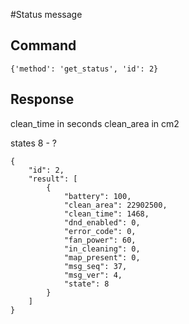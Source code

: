 #Status message

## Command
`{'method': 'get_status', 'id': 2}`

## Response

clean_time in seconds
clean_area in cm2

states
8 - ?

```
{
    "id": 2,
    "result": [
        {
            "battery": 100,
            "clean_area": 22902500,
            "clean_time": 1468,
            "dnd_enabled": 0,
            "error_code": 0,
            "fan_power": 60,
            "in_cleaning": 0,
            "map_present": 0,
            "msg_seq": 37,
            "msg_ver": 4,
            "state": 8
        }
    ]
}
```

